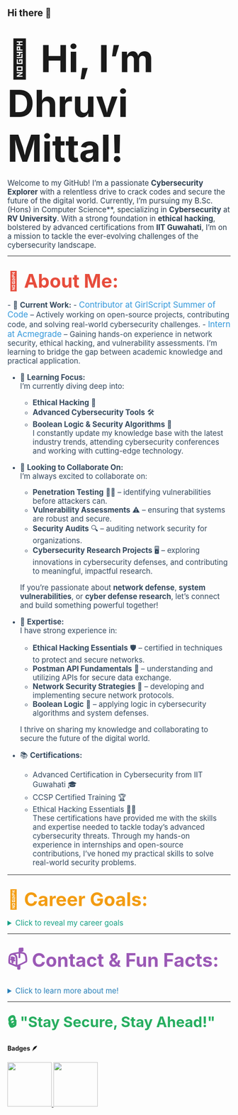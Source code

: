 ## Hi there 👋

<!--
**Dhruvi-tech/dhruvi-tech** is a ✨ _special_ ✨ repository because its `README.md` (this file) appears on your GitHub profile.

Here are some ideas to get you started:

- 🔭 I’m currently working on ...
- 🌱 I’m currently learning ...
- 👯 I’m looking to collaborate on ...
- 🤔 I’m looking for help with ...
- 💬 Ask me about ...
- 📫 How to reach me: ...
- 😄 Pronouns: ...
- ⚡ Fun fact: ...
-->
# <span style="font-size: 3em; font-weight: bold;">👋 Hi, I’m Dhruvi Mittal!</span>

<span style="font-size: 1.2em; color: #2c3e50;">Welcome to my GitHub! I’m a passionate **Cybersecurity Explorer** with a relentless drive to crack codes and secure the future of the digital world. Currently, I’m pursuing my B.Sc. (Hons) in Computer Science**, specializing in **Cybersecurity** at **RV University**. With a strong foundation in **ethical hacking**, bolstered by advanced certifications from **IIT Guwahati**, I’m on a mission to tackle the ever-evolving challenges of the cybersecurity landscape.</span>

---

## <span style="font-size: 2em; color: #e74c3c; font-weight: bold;">🌟 About Me:</span>

<span style="font-size: 1.2em; color: #34495e;">
- 🔭 <strong>Current Work:</strong>  
   - <span style="font-size: 1.1em; color: #3498db;">Contributor at GirlScript Summer of Code</span> – Actively working on open-source projects, contributing code, and solving real-world cybersecurity challenges.
   - <span style="font-size: 1.1em; color: #3498db;">Intern at Acmegrade</span> – Gaining hands-on experience in network security, ethical hacking, and vulnerability assessments. I’m learning to bridge the gap between academic knowledge and practical application.

- 🌱 <strong>Learning Focus:</strong>  
   I’m currently diving deep into:  
   - **Ethical Hacking** 🔐  
   - **Advanced Cybersecurity Tools** 🛠️  
   - **Boolean Logic & Security Algorithms** 🧠  
   I constantly update my knowledge base with the latest industry trends, attending cybersecurity conferences and working with cutting-edge technology.

- 👯 <strong>Looking to Collaborate On:</strong>  
   I’m always excited to collaborate on:
   - **Penetration Testing** 🕵️‍♀️ – identifying vulnerabilities before attackers can.  
   - **Vulnerability Assessments** ⚠️ – ensuring that systems are robust and secure.  
   - **Security Audits** 🔍 – auditing network security for organizations.  
   - **Cybersecurity Research Projects** 🖥️ – exploring innovations in cybersecurity defenses, and contributing to meaningful, impactful research.
  
   If you’re passionate about **network defense**, **system vulnerabilities**, or **cyber defense research**, let’s connect and build something powerful together!

- 💬 <strong>Expertise:</strong>  
   I have strong experience in:  
   - **Ethical Hacking Essentials** 🛡️ – certified in techniques to protect and secure networks.
   - **Postman API Fundamentals** 📡 – understanding and utilizing APIs for secure data exchange.
   - **Network Security Strategies** 🔗 – developing and implementing secure network protocols.
   - **Boolean Logic** 🧠 – applying logic in cybersecurity algorithms and system defenses.
  
   I thrive on sharing my knowledge and collaborating to secure the future of the digital world.

- 📚 <strong>Certifications:</strong>  
   - Advanced Certification in Cybersecurity from IIT Guwahati 🎓  
   - CCSP Certified Training 🏆  
   - Ethical Hacking Essentials 🧑‍💻  
   These certifications have provided me with the skills and expertise needed to tackle today’s advanced cybersecurity threats. Through my hands-on experience in internships and open-source contributions, I’ve honed my practical skills to solve real-world security problems.
</span>

---

## <span style="font-size: 2em; color: #f39c12; font-weight: bold;">🎯 Career Goals:</span>

<details>
  <summary style="font-size: 1.2em; color: #16a085;">Click to reveal my career goals</summary>
  
  <span style="font-size: 1.2em; color: #34495e;">
  - Securing the future by contributing to the global cybersecurity community and staying ahead of new, emerging threats. I aim to make the digital world a safer place through ethical hacking, advanced research, and the latest security techniques.
  - Collaborating with professionals and organizations to develop and implement innovative cybersecurity solutions. I’m particularly interested in penetration testing, digital forensics, and cryptography.
  - Expanding my expertise in fields such as threat intelligence, cyber law, and digital privacy, aiming to be at the forefront of cybersecurity innovation.
  </span>

</details>

---

## <span style="font-size: 2em; color: #9b59b6; font-weight: bold;">📫 Contact & Fun Facts:</span>

<details>
  <summary style="font-size: 1.2em; color: #2980b9;">Click to learn more about me!</summary>
  
  <span style="font-size: 1.2em; color: #34495e;">
  - 📫 How to Reach Me:  
     - Connect with me on [LinkedIn](https://www.linkedin.com/in/dhruvi-mittal/) for professional inquiries.  
     - Or email me directly at dhruvimittal2066@gmail.com.

  - 😄 **Pronouns**: She/Her

  - ⚡ **Fun Fact**:  
     Outside of cybersecurity, I’m a curious foodie 🍜 and an avid traveler*✈️! I enjoy experimenting with new recipes and exploring diverse cultures. When I’m not cooking or traveling, you’ll likely find me listening to music 🎶—it helps me stay focused and creative while solving tough problems.
  </span>

</details>

---

### <span style="font-size: 2em; color: #27ae60; font-weight: bold;">🔒 "Stay Secure, Stay Ahead!"</span>

 <summary><b>Badges 🪶</b></summary><br>
<div style='display:flex; align-items:center; gap: 10px;' align='center'><a href="https://gssoc.girlscript.tech/leaderboard">
<img src="https://raw.githubusercontent.com/GSSoC24/Postman-Challenge/main/docs/assets/Postman%20White.png" width="100px" height="100px" />
  <img src="https://raw.githubusercontent.com/GSSoC24/Postman-Challenge/main/docs/assets/5.png" width="100px" height="100px" /></a>
</div>
</details>
